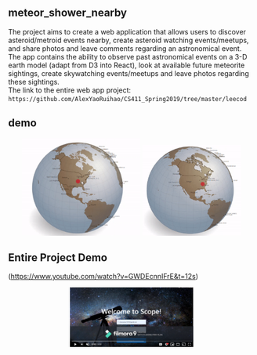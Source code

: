 ## meteor_shower_nearby
The project aims to create a web application that allows users to discover asteroid/metroid events nearby, 
create asteroid watching events/meetups, and share photos and leave comments regarding an astronomical event. 
The app contains the ability to observe past astronomical events on a 3-D earth model (adapt from D3 into React), 
look at available future meteorite sightings, create skywatching events/meetups and leave photos regarding these 
sightings. 
<br>
The link to the entire web app project: `https://github.com/AlexYaoRuihao/CS411_Spring2019/tree/master/leecod`

## demo
<p align="center">
<img src="https://github.com/SelinaWu/geographical_data_visualization/blob/master/meteor_shower_nearby/click.gif" width="48%" height="48%" />
<img src="https://github.com/SelinaWu/geographical_data_visualization/blob/master/meteor_shower_nearby/edge.gif"  width="40%" height="40%" />
</p> 

## Entire Project Demo
(https://www.youtube.com/watch?v=GWDEcnnIFrE&t=12s)
<p align="center">
<img src="https://github.com/SelinaWu/geographical_data_visualization/blob/master/meteor_shower_nearby/homepage.png"  width="50%" height="50%"/>
</p> 
